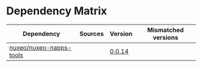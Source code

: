 # Dependency Matrix

Dependency | Sources | Version | Mismatched versions
---------- | ------- | ------- | -------------------
[nuxeo/nuxeo-napps-tools](https://github.com/nuxeo/nuxeo-napps-tools) |  | [0.0.14]() | 
